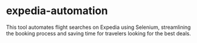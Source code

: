 # expedia-automation
This tool automates flight searches on Expedia using Selenium, streamlining the booking process and saving time for travelers looking for the best deals.
